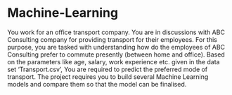 # Machine-Learning

You work for an office transport company. You are in discussions with ABC Consulting company for providing transport for their employees. For this purpose, you are tasked with understanding how do the employees of ABC Consulting prefer to commute presently (between home and office). Based on the parameters like age, salary, work experience etc. given in the data set ‘Transport.csv’, You are required to predict the preferred mode of transport. The project requires you to build several Machine Learning models and compare them so that the model can be finalised.

